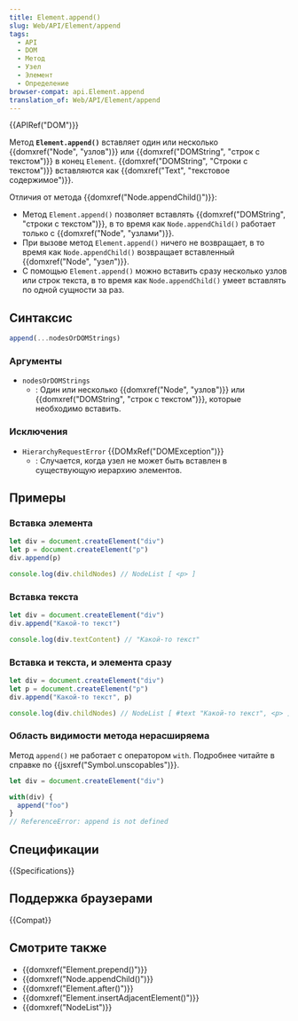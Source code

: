 ```yaml
---
title: Element.append()
slug: Web/API/Element/append
tags:
  - API
  - DOM
  - Метод
  - Узел
  - Элемент
  - Определение
browser-compat: api.Element.append
translation_of: Web/API/Element/append
---
```

{{APIRef("DOM")}}

Метод **`Element.append()`** вставляет один или несколько {{domxref("Node", "узлов")}} или {{domxref("DOMString", "строк с текстом")}} в конец `Element`. {{domxref("DOMString", "Строки с текстом")}} вставляются как {{domxref("Text", "текстовое содержимое")}}.

Отличия от метода {{domxref("Node.appendChild()")}}:

- Метод `Element.append()` позволяет вставлять {{domxref("DOMString", "строки с текстом")}}, в то время как `Node.appendChild()` работает только с {{domxref("Node", "узлами")}}.
- При вызове метод `Element.append()` ничего не возвращает, в то время как `Node.appendChild()` возвращает вставленный {{domxref("Node", "узел")}}.
- С помощью `Element.append()` можно вставить сразу несколько узлов или строк текста, в то время как `Node.appendChild()` умеет вставлять по одной сущности за раз.

## Синтаксис

```js
append(...nodesOrDOMStrings)
```

### Аргументы

- `nodesOrDOMStrings`
  - : Один или несколько {{domxref("Node", "узлов")}} или {{domxref("DOMString", "строк с текстом")}}, которые необходимо вставить.

### Исключения

- `HierarchyRequestError` {{DOMxRef("DOMException")}}
  - : Случается, когда узел не может быть вставлен в существующую иерархию элементов.

## Примеры

### Вставка элемента

```js
let div = document.createElement("div")
let p = document.createElement("p")
div.append(p)

console.log(div.childNodes) // NodeList [ <p> ]
```

### Вставка текста

```js
let div = document.createElement("div")
div.append("Какой-то текст")

console.log(div.textContent) // "Какой-то текст"
```

### Вставка и текста, и элемента сразу

```js
let div = document.createElement("div")
let p = document.createElement("p")
div.append("Какой-то текст", p)

console.log(div.childNodes) // NodeList [ #text "Какой-то текст", <p> ]
```

### Область видимости метода нерасширяема

Метод `append()` не работает с оператором `with`. Подробнее читайте в справке по {{jsxref("Symbol.unscopables")}}.

```js
let div = document.createElement("div")

with(div) {
  append("foo")
}
// ReferenceError: append is not defined
```

## Спецификации

{{Specifications}}

## Поддержка браузерами

{{Compat}}

## Смотрите также

- {{domxref("Element.prepend()")}}
- {{domxref("Node.appendChild()")}}
- {{domxref("Element.after()")}}
- {{domxref("Element.insertAdjacentElement()")}}
- {{domxref("NodeList")}}
